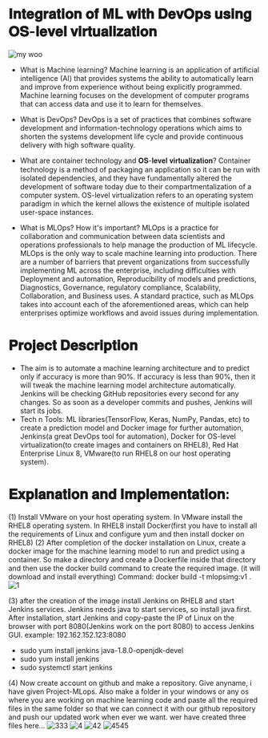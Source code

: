 # 𝐈𝐧𝐭𝐞𝐠𝐫𝐚𝐭𝐢𝐨𝐧 𝐨𝐟 𝐌𝐋 𝐰𝐢𝐭𝐡 𝐃𝐞𝐯𝐎𝐩𝐬 𝐮𝐬𝐢𝐧𝐠 𝐎𝐒-𝐥𝐞𝐯𝐞𝐥 𝐯𝐢𝐫𝐭𝐮𝐚𝐥𝐢𝐳𝐚𝐭𝐢𝐨𝐧
                            
![my woo](https://user-images.githubusercontent.com/41663027/88486344-af3ac900-cf9a-11ea-90b0-77c5b6245e2d.png)

- What is Machine learning?
Machine learning is an application of artificial intelligence (AI) that provides systems the ability to automatically learn and improve from experience without being explicitly programmed. Machine learning focuses on the development of computer programs that can access data and use it to learn for themselves.

- What is DevOps?
DevOps is a set of practices that combines software development and information-technology operations which aims to shorten the systems development life cycle and provide continuous delivery with high software quality.

- What are container technology and 𝐎𝐒-𝐥𝐞𝐯𝐞𝐥 𝐯𝐢𝐫𝐭𝐮𝐚𝐥𝐢𝐳𝐚𝐭𝐢𝐨𝐧?
Container technology is a method of packaging an application so it can be run with isolated dependencies, and they have fundamentally altered the development of software today due to their compartmentalization of a computer system.
OS-level virtualization refers to an operating system paradigm in which the kernel allows the existence of multiple isolated user-space instances.

- What is MLOps? How it's important?
MLOps is a practice for collaboration and communication between data scientists and operations professionals to help manage the production of ML lifecycle. MLOps is the only way to scale machine learning into production.
There are a number of barriers that prevent organizations from successfully implementing ML across the enterprise, including difficulties with Deployment and automation, Reproducibility of models and predictions, Diagnostics, Governance, regulatory compliance, Scalability, Collaboration, and Business uses. A standard practice, such as MLOps takes into account each of the aforementioned areas, which can help enterprises optimize workflows and avoid issues during implementation.


# 𝐏𝐫𝐨𝐣𝐞𝐜𝐭 𝐃𝐞𝐬𝐜𝐫𝐢𝐩𝐭𝐢𝐨𝐧
- The aim is to automate a machine learning architecture and to predict only if accuracy is more than 90%. If accuracy is less than 90%, then it will tweak the machine learning model architecture automatically. Jenkins will be checking GitHub repositories every second for any changes. So as soon as a developer commits and pushes, Jenkins will start its jobs.
- Tech n Tools: ML libraries(TensorFlow, Keras, NumPy, Pandas, etc) to create a prediction model and Docker image for further automation, Jenkins(a great DevOps tool for automation), Docker for OS-level virtualization(to create images and containers on RHEL8), Red Hat Enterprise Linux 8, VMware(to run RHEL8 on our host operating system).


# 𝐄𝐱𝐩𝐥𝐚𝐧𝐚𝐭𝐢𝐨𝐧 𝐚𝐧𝐝 𝐈𝐦𝐩𝐥𝐞𝐦𝐞𝐧𝐭𝐚𝐭𝐢𝐨𝐧:
(1) Install VMware on your host operating system. In VMware install the RHEL8 operating system. In RHEL8 install Docker(first you have to install all the requirements of Linux and configure yum and then install docker on RHEL8)
(2) After completion of the docker installation on Linux, create a docker image for the machine learning model to run and predict using a container. So make a directory and create a Dockerfile inside that directory and then use the docker build command to create the required image. (it will download and install everything) Command: docker build -t mlopsimg:v1 .
![1](https://user-images.githubusercontent.com/41663027/88486594-63891f00-cf9c-11ea-810e-fa058ae9730d.PNG)

(3) after the creation of the image install Jenkins on RHEL8 and start Jenkins services. Jenkins needs java to start services, so install java first. After installation, start Jenkins and copy-paste the IP of Linux on the browser with port 8080(Jenkins work on the port 8080) to access Jenkins GUI. example: 192.162.152.123:8080
- sudo yum install jenkins java-1.8.0-openjdk-devel   
- sudo yum install jenkins 
- sudo systemctl start jenkins

(4) Now create account on github and make a repository. Give anyname, i have given Project-MLops. Also make a folder in your windows or any os where you are working on machine learning code and paste all the required files in the same folder so that we can connect it with our github repository and push our updated work when ever we want.
wer have created three files here...
![333](https://user-images.githubusercontent.com/41663027/88486978-2d996a00-cf9f-11ea-85c7-a55f373b0236.PNG)
![4](https://user-images.githubusercontent.com/41663027/88486984-3722d200-cf9f-11ea-9d82-a34df58729f0.PNG)
![42](https://user-images.githubusercontent.com/41663027/88486992-4275fd80-cf9f-11ea-952c-4f254b2bef5a.PNG)
![4545](https://user-images.githubusercontent.com/41663027/88486996-4bff6580-cf9f-11ea-893c-e1d491884588.PNG)

